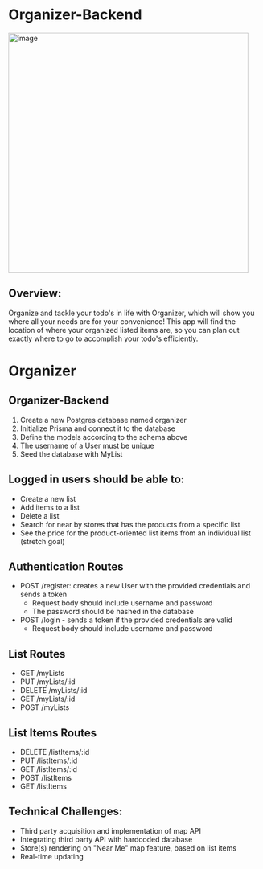 # Organizer-Backend

<img width="477" alt="image" src="https://github.com/user-attachments/assets/a8cf830e-476b-443f-ba7e-968bc81ce7a3">

## Overview:

Organize and tackle your todo's in life with Organizer, which will show you where all your needs are for your convenience! This app will find the location of where your organized listed items are, so you can plan out exactly where to go to accomplish your todo's efficiently.


# Organizer

## Organizer-Backend
1. Create a new Postgres database named organizer
2. Initialize Prisma and connect it to the database
3. Define the models according to the schema above
4. The username of a User must be unique
5. Seed the database with MyList
   
## Logged in users should be able to:
- Create a new list
- Add items to a list
- Delete a list
- Search for near by stores that has the products from a specific list
- See the price for the product-oriented list items from an individual list (stretch goal)
  
## Authentication Routes
- POST /register: creates a new User with the provided credentials and sends a token
   - Request body should include username and password
   - The password should be hashed in the database
- POST /login - sends a token if the provided credentials are valid
   - Request body should include username and password

## List Routes
- GET /myLists
- PUT /myLists/:id
- DELETE /myLists/:id
- GET /myLists/:id
- POST /myLists

## List Items Routes
- DELETE /listItems/:id
- PUT /listItems/:id
- GET /listItems/:id
- POST /listItems
- GET /listItems


## Technical Challenges:
- Third party acquisition and implementation of map API
- Integrating third party API with hardcoded database
- Store(s) rendering on "Near Me" map feature, based on list items
- Real-time updating
